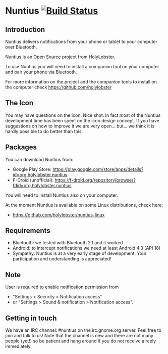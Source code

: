 Nuntius [![Build Status](https://travis-ci.org/holylobster/nuntius-android.svg?branch=master)](https://travis-ci.org/holylobster/nuntius-android)
===================================

## Introduction
Nuntius delivers notifications from your phone or tablet to your computer over Bluetooth.

Nuntius is an Open Source project from HolyLobster.

To use Nuntius you will need to install a companion tool on your computer and pair your phone via Bluetooth.

For more information on the project and the companion tools to install on the computer check https://github.com/holylobster

## The Icon
You may have questions on the icon. Nice shot.
In fact most of the Nuntius development time has been spent on the icon design concept.
If you have suggestions on how to improve it we are very open... but... we think it is hardly possible to do better than this.

## Packages
You can download Nuntius from:
* Google Play Store: https://play.google.com/store/apps/details?id=org.holylobster.nuntius
* F-Droid (unofficial): https://f-droid.org/repository/browse/?fdid=org.holylobster.nuntius

You will need to install Nuntius also on your computer.

At the moment Nuntius is available on some Linux distributions, check here:
* https://github.com/holylobster/nuntius-linux

## Requirements
* Bluetooth: we tested with Bluetooth 2.1 and it worked
* Android: to intercept notifications we need at least Android 4.3 (API 18)
* Sympathy: Nuntius is at a very early stage of development. Your participation and understanding is appreciated!

## Note
User is required to enable notification permission from
* "Settings > Security > Notification access"
* or "Settings > Sound & notification > Notification access".

## Getting in touch
We have an IRC channel: #nuntius on the irc.gnome.org server.
Feel free to join and talk to us! Note that the channel is new and there are not many people (yet!) so be patient and hang around if you do not receive a reply immediately.
